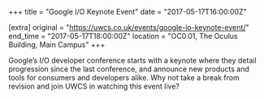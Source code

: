 +++
title = "Google I/O Keynote Event"
date = "2017-05-17T16:00:00Z"

[extra]
original = "https://uwcs.co.uk/events/google-io-keynote-event/"    
end_time = "2017-05-17T18:00:00Z"
location = "OC0.01, The Oculus Building, Main Campus"
+++

Google’s I/O developer conference starts with a keynote
where they detail progression since the last conference, and announce new
products and tools for consumers and developers alike. Why not take a break
from revision and join UWCS in watching this event live?

